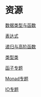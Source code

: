 # 资源



<a href="../../_static/code/code1.hs" download>数据类型与函数</a>

<a href="/_static/code/code2.hs" download>表达式</a>

<a href="/_static/code/code3.hs" download>递归与高阶函数</a>

<a href="/_static/code/code4.hs" download>类型类</a>

<a href="/_static/code/code'1.hs" download>函子专题</a>

<a href="/_static/code/code'2.hs" download>Monad专题</a>

<a href="/_static/code/code'3.hs" download>IO专题</a>
